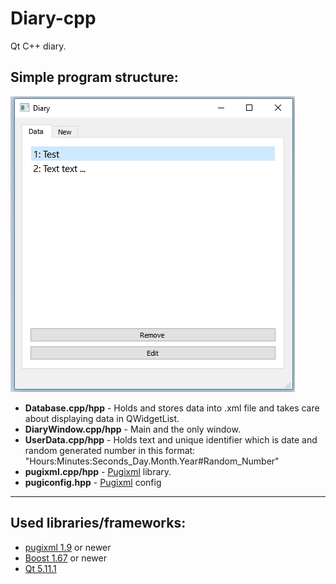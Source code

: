# Diary-cpp
<p>Qt C++ diary.</p>

<h2>Simple program structure:</h2>
<img src="https://github.com/torar9/Diary-cpp/blob/master/app.png">

<ul>
<li><b>Database.cpp/hpp</b> - Holds and stores data into .xml file and takes care about displaying data in QWidgetList.</li>
<li><b>DiaryWindow.cpp/hpp</b> - Main and the only window.</li>
<li><b>UserData.cpp/hpp</b> - Holds text and unique identifier which is date and random generated number in this format: "Hours:Minutes:Seconds_Day.Month.Year#Random_Number"</li>
<li><b>pugixml.cpp/hpp</b> - <a href="https://pugixml.org/">Pugixml</a> library.</li>
<li><b>pugiconfig.hpp</b> - <a href="https://pugixml.org/">Pugixml</a> config</li>
</ul>

<hr>

<h2>Used libraries/frameworks:</h2>
<ul>
<li><a href="https://pugixml.org/">pugixml 1.9</a> or newer</li>
<li><a href="http://www.boost.org/">Boost 1.67</a> or newer</li>
<li><a href="https://www.qt.io/">Qt 5.11.1</a></li>
</ul>
